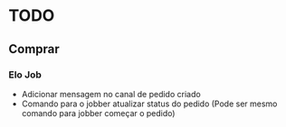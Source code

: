 # TODO

## Comprar

### Elo Job

-  Adicionar mensagem no canal de pedido criado
-  Comando para o jobber atualizar status do pedido (Pode ser mesmo comando para jobber começar o pedido)
